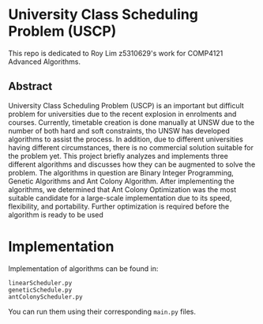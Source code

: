 # University Class Scheduling Problem (USCP)

This repo is dedicated to Roy Lim z5310629's work for COMP4121 Advanced Algorithms.

## Abstract
University Class Scheduling Problem (USCP) is an important but difficult problem for
universities due to the recent explosion in enrolments and courses. Currently, timetable
creation is done manually at UNSW due to the number of both hard and soft constraints,
tho UNSW has developed algorithms to assist the process. In addition, due to different
universities having different circumstances, there is no commercial solution suitable for
the problem yet. This project briefly analyzes and implements three different algorithms
and discusses how they can be augmented to solve the problem. The algorithms in question are Binary Integer Programming, Genetic Algorithms and Ant Colony Algorithm.
After implementing the algorithms, we determined that Ant Colony Optimization was the
most suitable candidate for a large-scale implementation due to its speed, flexibility, and
portability. Further optimization is required before the algorithm is ready to be used

# Implementation
Implementation of algorithms can be found in:
```shell
linearScheduler.py
geneticSchedule.py
antColonyScheduler.py
```

You can run them using their corresponding `main.py` files.


